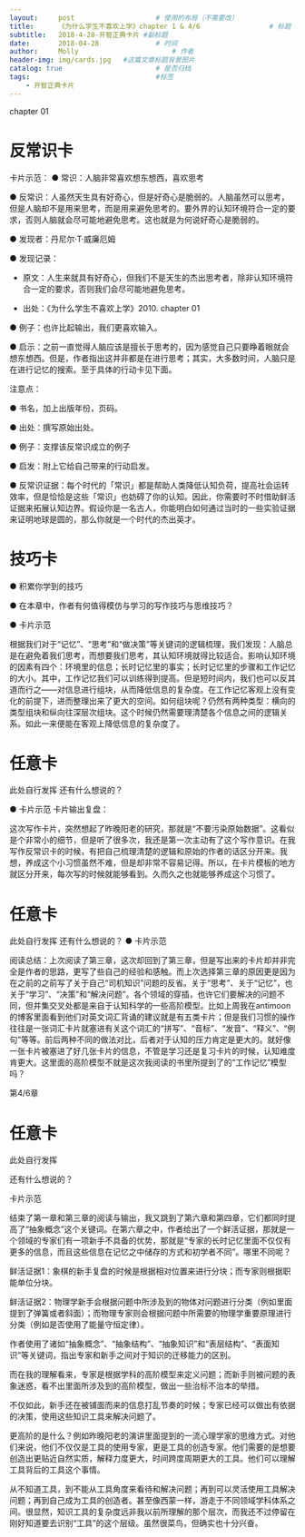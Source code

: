```yaml
---
layout:     post   				    # 使用的布局（不需要改）
title:      《为什么学生不喜欢上学》chapter 1 & 4/6 				# 标题
subtitle:   2018-4-28-开智正典卡片 #副标题
date:       2018-04-28 				# 时间
author:     Molly 						# 作者
header-img: img/cards.jpg 	#这篇文章标题背景图片
catalog: true 						# 是否归档
tags:								#标签
    - 开智正典卡片
---
```


chapter 01

# 反常识卡

卡片示范：
  ● 常识：人脑非常喜欢想东想西，喜欢思考

  ● 反常识：人虽然天生具有好奇心，但是好奇心是脆弱的。人脑虽然可以思考，但是人脑却不是用来思考，而是用来避免思考的。要外界的认知环境符合一定的要求，否则人脑就会尽可能地避免思考。这也就是为何说好奇心是脆弱的。

  ● 发现者：丹尼尔·T·威廉厄姆

  ● 发现记录：

  - 原文：人生来就具有好奇心，但我们不是天生的杰出思考者，除非认知环境符合一定的要求，否则我们会尽可能地避免思考。

  - 出处：《为什么学生不喜欢上学》2010. chapter 01

  ● 例子：也许比起输出，我们更喜欢输入。

  ● 启示：之前一直觉得人脑应该是擅长于思考的，因为感觉自己只要睁着眼就会想东想西。但是，作者指出这并非都是在进行思考；其实，大多数时间，人脑只是在进行记忆的搜索。至于具体的行动卡见下面。

注意点：

  ● 书名，加上出版年份，页码。

  ● 出处：撰写原始出处。

  ● 例子：支撑该反常识成立的例子

  ● 启发：附上它给自己带来的行动启发。

  ● 反常识证据：每个时代的「常识」都是帮助人类降低认知负荷，提高社会运转效率，但是恰恰是这些「常识」也妨碍了你的认知。因此，你需要时不时借助鲜活证据来拓展认知边界。假设你是一名古人，你能明白如何通过当时的一些实验证据来证明地球是圆的，那么你就是一个时代的杰出英才。


# 技巧卡

  ● 积累你学到的技巧

  ●  在本章中，作者有何值得模仿与学习的写作技巧与思维技巧？

  ● 卡片示范

  根据我们对于“记忆”、“思考”和“做决策”等关键词的逻辑梳理，我们发现：人脑总是在避免着我们思考，而想要我们思考，其认知环境就得比较适合。影响认知环境的因素有四个：环境里的信息；长时记忆里的事实；长时记忆里的步骤和工作记忆的大小。其中，工作记忆我们可以训练得到提高。但是短时间内，我们也可以反其道而行之——对信息进行组块，从而降低信息的复杂度。在工作记忆客观上没有变化的前提下，进而整理出来了更大的空间。如何组块呢？仍然有两种类型：横向的类型组块和纵向往深层次组块。这个时候仍然需要理清楚各个信息之间的逻辑关系。如此一来便能在客观上降低信息的复杂度了。


# 任意卡

  此处自行发挥
  还有什么想说的？
  
  ● 卡片示范
   卡片输出复盘：

这次写作卡片，突然想起了昨晚阳老的研究，那就是“不要污染原始数据”。这看似是个非常小的细节，但是听了很多次，我还是第一次主动有了这个写作意识。在我写作反常识卡的时候，有把自己梳理清楚的逻辑和原始的作者的话区分开来。我想，养成这个小习惯虽然不难，但是却非常不容易记得。所以，在卡片模板的地方就区分开来，每次写的时候就能够看到。久而久之也就能够养成这个习惯了。


# 任意卡

此处自行发挥
还有什么想说的？
  ● 卡片示范

阅读总结：上次阅读了第三章，这次却回到了第三章，但是写出来的卡片却并非完全是作者的思路，更写了些自己的经验和感触。而上次选择第三章的原因更是因为在之前的之前写了关于自己“司机知识”问题的反省。关于“思考”、关于“记忆”，也关于“学习”、“决策”和“解决问题”。各个领域的穿插，也许它们要解决的问题不同，但并集交叉处都是来自于认知科学的一些高阶模型。比如上周我在antimoon的博客里面看到他们对英文词汇背诵的建议就是有五类卡片；但是我们习惯的操作往往是一张词汇卡片就塞进有关这个词汇的“拼写”、“音标”、“发音”、“释义”、“例句”等等。前后两种不同的做法对比，后者对于认知的压力肯定是更大的。就好像一张卡片被塞进了好几张卡片的信息，不管是学习还是复习卡片的时候，认知难度肯更大。这里面的高阶模型不就是这次我阅读的书里所提到了的“工作记忆”模型吗？


第4/6章

# 任意卡
此处自行发挥

还有什么想说的？

卡片示范

结束了第一章和第三章的阅读与输出，我又跳到了第六章和第四章，它们都同时提高了“抽象概念”这个关键词。在第六章之中，作者给出了一个鲜活证据，那就是一个领域的专家们有一项新手不具备的优势，那就是“专家的长时记忆里面不仅仅有更多的信息，而且这些信息在记忆之中储存的方式和初学者不同”。哪里不同呢？

鲜活证据1：象棋的新手复盘的时候是根据相对位置来进行分块；而专家则根据职能单位分块。

鲜活证据2：物理学新手会根据问题中所涉及到的物体对问题进行分类（例如里面提到了弹簧或者斜面）；而物理专家则会根据问题中所需要的物理学重要原理进行分类（例如是否使用了能量守恒定律）。

作者使用了诸如“抽象概念”、“抽象结构”、“抽象知识”和“表层结构”、“表面知识”等关键词，指出专家和新手之间对于知识的迁移能力的区别。

而在我的理解看来，专家是根据学科的高阶模型来定义问题；而新手则被问题的表象迷惑，看不出里面所涉及到的高阶模型，做出一些治标不治本的举措。

不仅如此，新手还在被铺面而来的信息打乱节奏的时候；专家已经可以做出有依据的决策，使用这些知识工具来解决问题了。

更高阶的是什么？例如昨晚阳老的演讲里面提到的一流心理学家的思维方式。对他们来说，他们不仅仅是工具的使用专家，更是工具的创造专家。他们需要的是想要创造出更贴近自然实质，解释力度更大，时间跨度周期更大的工具。他们可以理解工具背后的工具这个事情。

从不知道工具，到不能从工具角度来看待和解决问题；再到可以灵活使用工具解决问题；再到自己成为工具的创造者。甚至像西蒙一样，游走于不同领域学科体系之间。很显然，知识工具的复杂度远非我以前所理解的那个层次，而我还不过停留在刚好知道要去识别“工具”的这个层级。虽然很菜鸟，但确实也十分兴奋。

